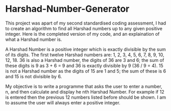 # Harshad-Number-Generator
This project was apart of my second standardised coding assessment, I had to create an algorithm to find all Harshad numbers up to any given positive integer. Here is the completed version of my code, and an explaination of what a Harshad number is.

A Harshad Number is a positive integer which is exactly divisible by the sum of its digits. The first twelve Harshad numbers are: 1, 2, 3, 4, 5, 6, 7, 8, 9, 10, 12, 18. 36 is also a Harshad number, the digits of 36 are 3 and 6; the sum of these digits is 9 as 3 + 6 = 9 and 36 is exactly divisible by 9 (36 / 9 = 4). 15 is not a Harshad number as the digits of 15 are 1 and 5; the sum of these is 6 and 15 is not divisible by 6.

My objective is to write a programme that asks the user to enter a number, n, and then calculate and display he nth Harshad Number. For example if 12 is entered then the previous 12 numbers listed before should be shown. I am to assume the user will always enter a positive integer.
